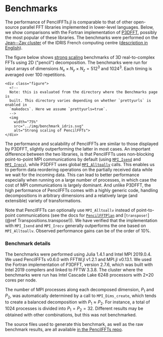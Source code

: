 # Benchmarks

The performance of PencilFFTs.jl is comparable to that of other open-source
parallel FFT libraries implemented in lower-level languages.
Below, we show comparisons with the Fortran implementation of
[P3DFFT](https://www.p3dfft.net/), possibly the most popular of these
libraries.
The benchmarks were performed on the [Jean--Zay
cluster](http://www.idris.fr/jean-zay/jean-zay-presentation.html) of the IDRIS
French computing centre
([description in
English](http://www.idris.fr/eng/jean-zay/cpu/jean-zay-cpu-hw-eng.html)).

The figure below shows [strong
scaling](https://en.wikipedia.org/wiki/Scalability#Weak_versus_strong_scaling)
benchmarks of 3D real-to-complex FFTs using 2D ("pencil") decomposition.
The benchmarks were run for input arrays of dimensions
$N_x × N_y × N_z = 512^3$ and $1024^3$.
Each timing is averaged over 100 repetitions.

```@raw html
<div class="figure">
  <!--
  Note: this is evaluated from the directory where the Benchmarks page is
  built. This directory varies depending on whether `prettyurls` is enabled in
  `makedocs`. Here we assume `prettyurls=true`.
  -->
  <img
    width="75%"
    src="../img/benchmark_idris.svg"
    alt="Strong scaling of PencilFFTs">
</div>
```

The performance and scalability of PencilFFTs are similar to those displayed by
P3DFFT, slightly outperforming the latter in most cases.
An important difference between the two libraries, is that PencilFFTs uses
non-blocking
point-to-point MPI communications by default (using
[`MPI_Isend`](https://www.open-mpi.org/doc/current/man3/MPI_Isend.3.php) and
[`MPI_Irecv`](https://www.open-mpi.org/doc/current/man3/MPI_Irecv.3.php)),
while P3DFFT uses global
[`MPI_Alltoallv`](https://www.open-mpi.org/doc/current/man3/MPI_Alltoallv.3.php)
calls.
This enables us to perform data reordering operations on the partially received
data while we wait for the incoming data.
This can lead to better performance especially when running on a large number
of processes, in which case the cost of MPI communications is largely dominant.
And unlike P3DFFT, the high performance of PencilFFTs comes with a highly
generic code, handling decompositions in arbitrary dimensions and a relatively
large (and extensible) variety of transformations.

Note that PencilFFTs can optionally use `MPI_Alltoallv` instead of
point-to-point communications (see the docs for [`PencilFFTPlan`](@ref) and
[`transpose!`](@ref Transpositions.transpose!)).
We have verified that the implementation with `MPI_Isend` and `MPI_Irecv` generally
outperforms the one based on `MPI_Alltoallv`.
Observed performance gains can be of the order of 10%.

### Benchmark details

The benchmarks were performed using Julia 1.4.1 and Intel MPI 2019.0.4.
We used PencilFFTs v0.6.0 with FFTW.jl v1.2.1 and MPI.jl v0.13.1.
We used the Fortran implementation of P3DFFT, version 2.7.6,
which was built with Intel 2019 compilers and linked to FFTW 3.3.8.
The cluster where the benchmarks were run has Intel Cascade Lake 6248
processors with 2×20 cores per node.

The number of MPI processes along each decomposed dimension, $P_1$ and $P_2$,
was automatically determined by a call to `MPI_Dims_create`,
which tends to create a balanced decomposition with $P_1 ≈ P_2$.
For instance, a total of 1024 processes is divided into $P_1 = P_2 = 32$.
Different results may be obtained with other combinations, but this was not
benchmarked.

The source files used to generate this benchmark, as well as the raw benchmark
results, are all available [in the
PencilFFTs repo](https://github.com/jipolanco/PencilFFTs.jl/tree/master/benchmarks/clusters/idris.jean_zay).
